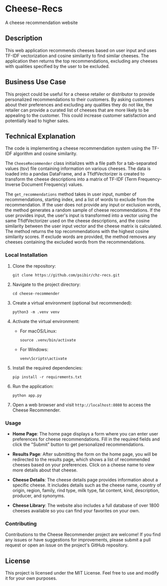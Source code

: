 # Cheese-Recs

A cheese recommendation website


## Description

This web application recommends cheeses based on user input and uses TF-IDF vectorization and cosine similarity to find similar cheeses. The application then returns the top recommendations, excluding any cheeses with qualities specified by the user to be excluded.

## Business Use Case

This project could be useful for a cheese retailer or distributor to provide personalized recommendations to their customers. By asking customers about their preferences and excluding any qualities they do not like, the retailer can provide a curated list of cheeses that are more likely to be appealing to the customer. This could increase customer satisfaction and potentially lead to higher sales.

## Technical Explanation

The code is implementing a cheese recommendation system using the TF-IDF algorithm and cosine similarity.

The `CheeseRecommender` class initializes with a file path for a tab-separated values (tsv) file containing information on various cheeses. The data is loaded into a pandas DataFrame, and a TfidfVectorizer is created to transform the cheese descriptions into a matrix of TF-IDF (Term Frequency-Inverse Document Frequency) values.

The `get_recommendations` method takes in user input, number of recommendations, starting index, and a list of words to exclude from the recommendation. If the user does not provide any input or exclusion words, the method generates a random sample of cheese recommendations. If the user provides input, the user's input is transformed into a vector using the same TfidfVectorizer used on the cheese descriptions, and the cosine similarity between the user input vector and the cheese matrix is calculated. The method returns the top recommendations with the highest cosine similarity scores. If exclude words are provided, the method removes any cheeses containing the excluded words from the recommendations.

### Local Installation

1. Clone the repository:

   ```
   git clone https://github.com/psibir/chz-recs.git
   ```

2. Navigate to the project directory:

   ```
   cd cheese-recommender
   ```

3. Create a virtual environment (optional but recommended):

   ```
   python3 -m .venv venv
   ```

4. Activate the virtual environment:

   - For macOS/Linux:

     ```
     source .venv/bin/activate
     ```

   - For Windows:

     ```
     venv\Scripts\activate
     ```

5. Install the required dependencies:

   ```
   pip install -r requirements.txt
   ```

6. Run the application:

   ```
   python app.py
   ```

7. Open a web browser and visit `http://localhost:8080` to access the Cheese Recommender.

### Usage

- **Home Page**: The home page displays a form where you can enter user preferences for cheese recommendations. Fill in the required fields and click the "Submit" button to get personalized recommendations.

- **Results Page**: After submitting the form on the home page, you will be redirected to the results page, which shows a list of recommended cheeses based on your preferences. Click on a cheese name to view more details about that cheese.

- **Cheese Details**: The cheese details page provides information about a specific cheese. It includes details such as the cheese name, country of origin, region, family, rind type, milk type, fat content, kind, description, producer, and synonyms.

- **Cheese Library**: The website also includes a full database of over 1800 cheeses available so you can find your favorites on your own.

### Contributing

Contributions to the Cheese Recommender project are welcome! If you find any issues or have suggestions for improvements, please submit a pull request or open an issue on the project's GitHub repository.

## License

This project is licensed under the MIT License. Feel free to use and modify it for your own purposes.

